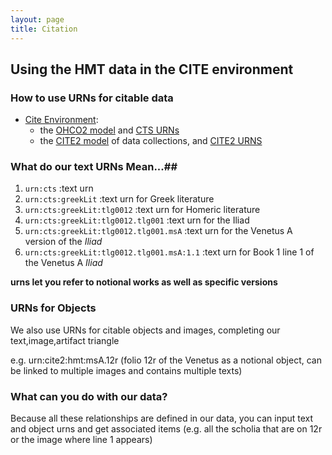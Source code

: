 ```yaml
---
layout: page
title: Citation
---
```


## Using the HMT data in the CITE environment #

### How to use URNs for citable data ##

-   [Cite Environment](http://cite-architecture.github.io/about/):
    -   the [OHCO2 model](http://cite-architecture.github.io/ohco2/) and [CTS URNs](http://cite-architecture.github.io/ctsurn/)
    -   the [CITE2 model](http://cite-architecture.github.io/cite2/) of data collections, and [CITE2 URNS](http://cite-architecture.github.io/cite2urn/)

### What do our text URNs Mean...##
             
1. `urn:cts` :text urn
2. `urn:cts:greekLit` :text urn for Greek literature
3. `urn:cts:greekLit:tlg0012` :text urn for Homeric literature
4. `urn:cts:greekLit:tlg0012.tlg001` :text urn for the Iliad
5. `urn:cts:greekLit:tlg0012.tlg001.msA` :text urn for the Venetus A version of the *Iliad*
6. `urn:cts:greekLit:tlg0012.tlg001.msA:1.1` :text urn for Book 1 line 1 of the Venetus A *Iliad*

**urns let you refer to notional works as well as specific versions**

### URNs for Objects

We also use URNs for citable objects and images, completing our text,image,artifact triangle

e.g. urn:cite2:hmt:msA.12r (folio 12r of the Venetus as a notional object, can be linked to multiple images and contains multiple texts)

### What can you do with our data?

Because all these relationships are defined in our data, you can input text and object urns and get associated items (e.g. all the scholia that are on 12r or the image where line 1 appears)
